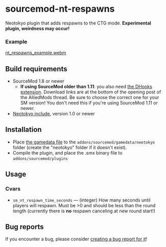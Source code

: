 # sourcemod-nt-respawns
Neotokyo plugin that adds respawns to the CTG mode. **Experimental plugin, weirdness may occur!**

### Example
[nt_respawns_example.webm](https://github.com/Rainyan/sourcemod-nt-respawns/assets/6595066/40307a50-5c2d-443d-be5d-94d4dd4d2259)

## Build requirements
* SourceMod 1.8 or newer
  * **If using SourceMod older than 1.11**: you also need [the DHooks extension](https://forums.alliedmods.net/showpost.php?p=2588686). Download links are at the bottom of the opening post of the AlliedMods thread. Be sure to choose the correct one for your SM version! You don't need this if you're using SourceMod 1.11 or newer.
* [Neotokyo include](https://github.com/softashell/sourcemod-nt-include), version 1.0 or newer

## Installation
* Place [the gamedata file](addons/sourcemod/gamedata/neotokyo/) to the `addons/sourcemod/gamedata/neotokyo` folder (create the "neotokyo" folder if it doesn't exist).
* Compile the plugin, and place the .smx binary file to `addons/sourcemod/plugins`

## Usage
### Cvars
* `sm_nt_respawn_time_seconds` — (integer) How many seconds until players will respawn. Must be >0 and should be less than the round length (currently there is **no** respawn canceling at new round start!)

## Bug reports
If you encounter a bug, please consider [creating a bug report for it](https://github.com/Rainyan/sourcemod-nt-respawns/issues/new/choose)!
